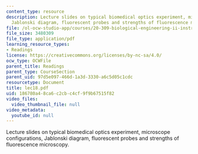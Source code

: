 ```yaml
---
content_type: resource
description: Lecture slides on typical biomedical optics experiment, microscope configurations,
  Jablonski diagram, fluorescent probes and strengths of fluorescence microscopy.
file: /ol-ocw-studio-app/courses/20-309-biological-engineering-ii-instrumentation-and-measurement-fall-2006/186780a48ca6c2cbc4cf9f9b67515f82_lec18.pdf
file_size: 3480309
file_type: application/pdf
learning_resource_types:
- Readings
license: https://creativecommons.org/licenses/by-nc-sa/4.0/
ocw_type: OCWFile
parent_title: Readings
parent_type: CourseSection
parent_uid: 97d5e097-466d-1a3d-3330-a6c5d05c1cdc
resourcetype: Document
title: lec18.pdf
uid: 186780a4-8ca6-c2cb-c4cf-9f9b67515f82
video_files:
  video_thumbnail_file: null
video_metadata:
  youtube_id: null
---
```

Lecture slides on typical biomedical optics experiment, microscope configurations, Jablonski diagram, fluorescent probes and strengths of fluorescence microscopy.